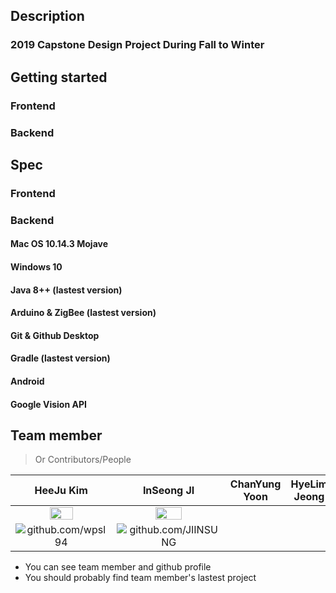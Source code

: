 ## Description

### 2019 Capstone Design Project During Fall to Winter

## Getting started

### Frontend

### Backend

## Spec

### Frontend

### Backend

#### Mac OS 10.14.3 Mojave

#### Windows 10

#### Java 8++ (lastest version)

#### Arduino & ZigBee (lastest version)

#### Git & Github Desktop

#### Gradle (lastest version)

#### Android

#### Google Vision API

## Team member

> Or Contributors/People

| HeeJu Kim | InSeong JI | ChanYung Yoon | HyeLim Jeong |
| :---: | :---: | :---: | :---: |
| <img src="https://avatars2.githubusercontent.com/u/19165180?s=460&v=4" width="50%"></img> | <img src="https://avatars1.githubusercontent.com/u/49591292?s=400&v=4" width="50%"></img>  |  |  |
| ![github.com/wpsl94](https://github.com/wpsl94 "https://github.com/wpsl94") | ![github.com/JIINSUNG](https://github.com/JIINSUNG "https://github.com/JIINSUNG") |  |  |

- You can see team member and github profile
- You should probably find team member's lastest project
